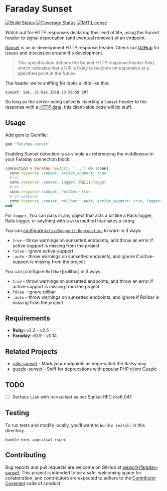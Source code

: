 # Faraday Sunset

[![Build Status][travis-image]][travis-url]
[![Coverage Status][coveralls-image]][coveralls-url]
[![MIT License][license-image]][license-url]

Watch out for HTTP responses declaring their end of life, using the Sunset header to signal deprecation (and eventual removal) of an endpoint.

[Sunset][sunset-draft] is an in-development HTTP response header. Check out [GitHub][sunset-github] for issues and discussion around it's development.

> This specification defines the Sunset HTTP response header field, which indicates that a URI is likely to become unresponsive at a specified point in the future.

[sunset-draft]: https://tools.ietf.org/html/draft-wilde-sunset-header-03
[sunset-github]: https://github.com/dret/I-D/tree/master/sunset-header

The header we're sniffing for looks a little like this:

```
Sunset: Sat, 31 Dec 2018 23:59:59 GMT
```

So long as the server being called is inserting a `Sunset` header to the response with a [HTTP date], this client-side code will do stuff.

[HTTP date]: https://tools.ietf.org/html/rfc7231#section-7.1.1.1

## Usage

Add gem to Gemfile:

```ruby
gem 'faraday-sunset'
```

Enabling Sunset detection is as simple as referencing the middleware in your Faraday connection block:

``` ruby
connection = Faraday.new(url: '...') do |conn|
  conn.response :sunset, active_support: true
  # or
  conn.response :sunset, logger: Rails.logger
  # or
  conn.response :sunset, rollbar: true
  # or combine:
  conn.response :sunset, rollbar: :auto, active_support: true, logger: Rails.logger
end
```

For `logger`, You can pass in any object that acts a bit like a Rack logger, Rails logger, or anything with a `warn` method that takes a string.

You can [configure `ActiveSupport::Deprecation`][active-support-deprecation] to warn in 3 ways:
- `true` - throw warnings on sunsetted endpoints, and throw an error if active-support is missing from the project
- `false` - ignore active-support
- `:auto` - throw warnings on sunsetted endpoints, and ignore if active-support is missing from the project

You can [configure `Rollbar`][rollbar] in 3 ways:
- `true` - throw warnings on sunsetted endpoints, and throw an error if active-support is missing from the project
- `false` - ignore rollbar
- `:auto` - throw warnings on sunsetted endpoints, and ignore if Rollbar is missing from the project

[active-support-deprecation]: http://api.rubyonrails.org/classes/ActiveSupport/Deprecation/Behavior.html

## Requirements

- **Ruby:** v2.2 - v2.5
- **Faraday:** v0.9 - v0.14

## Related Projects

- [rails-sunset](https://github.com/wework/rails-sunset) - Mark your endpoints as deprecated the Railsy way
- [guzzle-sunset](https://github.com/hskrasek/guzzle-sunset) - Sniff for deprecations with popular PHP client Guzzle

## TODO

- [ ] Surface `Link` with rel=sunset as per Sunset RFC draft 04?

## Testing

To run tests and modify locally, you'll want to `bundle install` in this directory.

```
bundle exec appraisal rspec
```

## Contributing

Bug reports and pull requests are welcome on GitHub at [wework/faraday-sunset](https://github.com/wework/faraday-sunset). This project is intended to be a safe, welcoming space for collaboration, and contributors are expected to adhere to the [Contributor Covenant](http://contributor-covenant.org) code of conduct.

[coveralls-image]:https://coveralls.io/repos/github/wework/faraday-sunset/badge.svg?branch=master
[coveralls-url]:https://coveralls.io/github/wework/faraday-sunset?branch=master

[travis-url]:https://travis-ci.org/wework/faraday-sunset
[travis-image]: https://travis-ci.org/wework/faraday-sunset.svg?branch=master

[license-url]: LICENSE
[license-image]: http://img.shields.io/badge/license-MIT-000000.svg?style=flat-square
